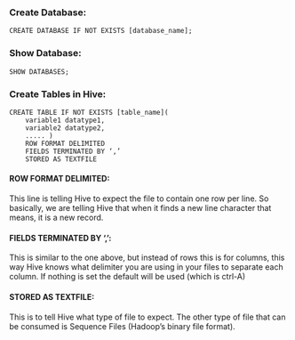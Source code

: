 ### Create Database:
    CREATE DATABASE IF NOT EXISTS [database_name];
    
### Show Database:
    SHOW DATABASES;

### Create Tables in Hive:
    CREATE TABLE IF NOT EXISTS [table_name](
        variable1 datatype1,
        variable2 datatype2,
        ..... )
        ROW FORMAT DELIMITED
        FIELDS TERMINATED BY ‘,’
        STORED AS TEXTFILE
        
#### ROW FORMAT DELIMITED:
This line is telling Hive to expect the file to contain one row per line. So basically, we are telling Hive that when it finds a new line character that means, it is a new record.

#### FIELDS TERMINATED BY ‘,’: 
This is similar to the one above, but instead of rows this is for columns, this way Hive knows what delimiter you are using in your files to separate each column. If nothing is set the default will be used (which is ctrl-A)

#### STORED AS TEXTFILE: 
This is to tell Hive what type of file to expect. The other type of file that can be consumed is Sequence Files (Hadoop’s binary file format).

